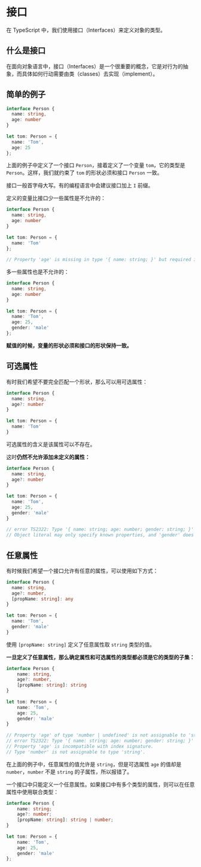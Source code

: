 # 接口

在 TypeScript 中，我们使用接口（Interfaces）来定义对象的类型。

## 什么是接口

在面向对象语言中，接口（Interfaces）是一个很重要的概念，它是对行为的抽象，而具体如何行动需要由类（classes）去实现（implement）。

## 简单的例子

``` typescript
interface Person {
  name: string,
  age: number
}
 
let tom: Person = {
  name: 'Tom',
  age: 25
};
```

上面的例子中定义了一个接口 `Person`，接着定义了一个变量 `tom`，它的类型是 `Person`。这样，我们就约束了 `tom` 的形状必须和接口 `Person` 一致。

接口一般首字母大写。有的编程语言中会建议接口加上 `I` 前缀。

定义的变量比接口少一些属性是不允许的：

``` typescript
interface Person {
  name: string,
  age: number
}
 
let tom: Person = {
  name: 'Tom'
};
 
// Property 'age' is missing in type '{ name: string; }' but required in type 'Person'.
```

多一些属性也是不允许的：

``` typescript
interface Person {
  name: string,
  age: number
}
 
let tom: Person = {
  name: 'Tom',
  age: 25,
  gender: 'male'
};
```

**赋值的时候，变量的形状必须和接口的形状保持一致。**

## 可选属性

有时我们希望不要完全匹配一个形状，那么可以用可选属性：

``` typescript
interface Person {
  name: string,
  age?: number
}
 
let tom: Person = {
  name: 'Tom'
}
```

可选属性的含义是该属性可以不存在。

这时**仍然不允许添加未定义的属性：**

``` typescript
interface Person {
  name: string,
  age?: number
}
 
let tom: Person = {
  name: 'Tom',
  age: 25,
  gender: 'male'
}
 
// error TS2322: Type '{ name: string; age: number; gender: string; }' is not assignable to type 'Person'.
// Object literal may only specify known properties, and 'gender' does not exist in type 'Person'.
```

## 任意属性

有时候我们希望一个接口允许有任意的属性，可以使用如下方式：

``` typescript
interface Person {
  name: string,
  age?: number,
  [propName: string]: any
}
 
let tom: Person = {
  name: 'Tom',
  gender: 'male'
}
```

使用 `[propName: string]` 定义了任意属性取 `string` 类型的值。

**一旦定义了任意属性，那么确定属性和可选属性的类型都必须是它的类型的子集：**

``` typescript
interface Person {
	name: string,
	age?: number,
	[propName: string]: string
}
 
let tom: Person = {
	name: 'Tom',
	age: 25,
	gender: 'male'
}
 
// Property 'age' of type 'number | undefined' is not assignable to 'string' index type 'string'.
// error TS2322: Type '{ name: string; age: number; gender: string; }' is not assignable to type 'Person'.
// Property 'age' is incompatible with index signature.
// Type 'number' is not assignable to type 'string'.
```

在上面的例子中，任意属性的值允许是 `string`，但是可选属性 `age` 的值却是 `number`，`number` 不是 `string` 的子属性，所以报错了。

一个接口中只能定义一个任意属性。如果接口中有多个类型的属性，则可以在任意属性中使用联合类型：

``` typescript
interface Person {
	name: string;
	age?: number;
	[propName: string]: string | number;
}
 
let tom: Person = {
	name: 'Tom',
	age: 25,
	gender: 'male'
};
```


